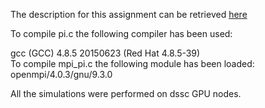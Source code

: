 The description for this assignment can be retrieved [here](Assignment1.md)


To compile pi.c the following compiler has been used:


gcc (GCC) 4.8.5 20150623 (Red Hat 4.8.5-39)\
To compile mpi_pi.c the following module has been loaded:\
openmpi/4.0.3/gnu/9.3.0


All the simulations were performed on dssc GPU nodes.
